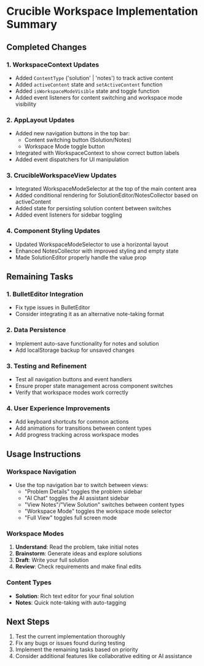# Crucible Workspace Implementation Summary

## Completed Changes

### 1. WorkspaceContext Updates
- Added `ContentType` ('solution' | 'notes') to track active content
- Added `activeContent` state and `setActiveContent` function
- Added `isWorkspaceModeVisible` state and toggle function
- Added event listeners for content switching and workspace mode visibility

### 2. AppLayout Updates
- Added new navigation buttons in the top bar:
  - Content switching button (Solution/Notes)
  - Workspace Mode toggle button
- Integrated with WorkspaceContext to show correct button labels
- Added event dispatchers for UI manipulation

### 3. CrucibleWorkspaceView Updates
- Integrated WorkspaceModeSelector at the top of the main content area
- Added conditional rendering for SolutionEditor/NotesCollector based on activeContent
- Added state for persisting solution content between switches
- Added event listeners for sidebar toggling

### 4. Component Styling Updates
- Updated WorkspaceModeSelector to use a horizontal layout
- Enhanced NotesCollector with improved styling and empty state
- Made SolutionEditor properly handle the value prop

## Remaining Tasks

### 1. BulletEditor Integration
- Fix type issues in BulletEditor
- Consider integrating it as an alternative note-taking format

### 2. Data Persistence
- Implement auto-save functionality for notes and solution
- Add localStorage backup for unsaved changes

### 3. Testing and Refinement
- Test all navigation buttons and event handlers
- Ensure proper state management across component switches
- Verify that workspace modes work correctly

### 4. User Experience Improvements
- Add keyboard shortcuts for common actions
- Add animations for transitions between content types
- Add progress tracking across workspace modes

## Usage Instructions

### Workspace Navigation
- Use the top navigation bar to switch between views:
  - "Problem Details" toggles the problem sidebar
  - "AI Chat" toggles the AI assistant sidebar
  - "View Notes"/"View Solution" switches between content types
  - "Workspace Mode" toggles the workspace mode selector
  - "Full View" toggles full screen mode

### Workspace Modes
1. **Understand**: Read the problem, take initial notes
2. **Brainstorm**: Generate ideas and explore solutions
3. **Draft**: Write your full solution
4. **Review**: Check requirements and make final edits

### Content Types
- **Solution**: Rich text editor for your final solution
- **Notes**: Quick note-taking with auto-tagging

## Next Steps
1. Test the current implementation thoroughly
2. Fix any bugs or issues found during testing
3. Implement the remaining tasks based on priority
4. Consider additional features like collaborative editing or AI assistance 